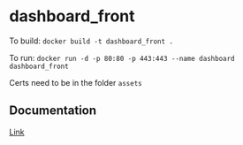 # dashboard_front

To build: `docker build -t dashboard_front .`

To run: `docker run -d -p 80:80 -p 443:443 --name dashboard dashboard_front`

Certs need to be in the folder `assets`

## Documentation

[Link](https://docs.google.com/document/d/19UvaoHWV2T-_mZOOjaaNqiOHDSsHu5GOil8jIE05J6k/edit?usp=sharing)
